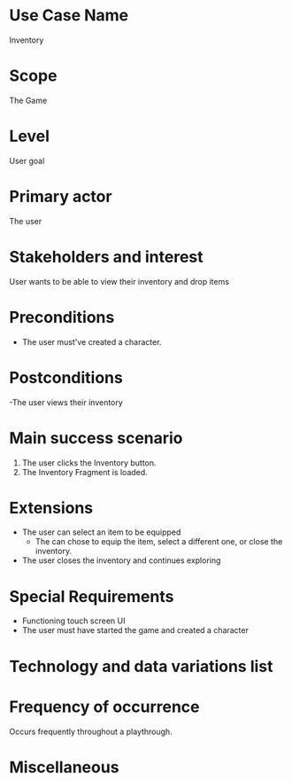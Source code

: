 # Use Case Name
Inventory

# Scope
The Game

# Level
User goal

# Primary actor
The user

# Stakeholders and interest
User wants to be able to view their inventory and drop items

# Preconditions
- The user must've created a character.

# Postconditions
-The user views their inventory
# Main success scenario
1. The user clicks the Inventory button.
2. The Inventory Fragment is loaded. 

# Extensions
- The user can select an item to be equipped
  - The can chose to equip the item, select a different one, or close the inventory.
- The user closes the inventory and continues exploring

# Special Requirements
- Functioning touch screen UI
- The user must have started the game and created a character

# Technology and data variations list

# Frequency of occurrence
Occurs frequently throughout a playthrough.

# Miscellaneous